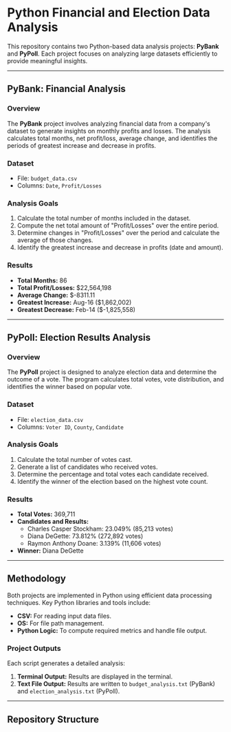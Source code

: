 # Python Financial and Election Data Analysis

This repository contains two Python-based data analysis projects: **PyBank** and **PyPoll**. Each project focuses on analyzing large datasets efficiently to provide meaningful insights.

---

## PyBank: Financial Analysis
### Overview
The **PyBank** project involves analyzing financial data from a company's dataset to generate insights on monthly profits and losses. The analysis calculates total months, net profit/loss, average change, and identifies the periods of greatest increase and decrease in profits.

### Dataset
- File: `budget_data.csv`
- Columns: `Date`, `Profit/Losses`

### Analysis Goals
1. Calculate the total number of months included in the dataset.
2. Compute the net total amount of "Profit/Losses" over the entire period.
3. Determine changes in "Profit/Losses" over the period and calculate the average of those changes.
4. Identify the greatest increase and decrease in profits (date and amount).

### Results
- **Total Months:** 86
- **Total Profit/Losses:** $22,564,198
- **Average Change:** $-8311.11
- **Greatest Increase:** Aug-16 ($1,862,002)
- **Greatest Decrease:** Feb-14 ($-1,825,558)

---

## PyPoll: Election Results Analysis
### Overview
The **PyPoll** project is designed to analyze election data and determine the outcome of a vote. The program calculates total votes, vote distribution, and identifies the winner based on popular vote.

### Dataset
- File: `election_data.csv`
- Columns: `Voter ID`, `County`, `Candidate`

### Analysis Goals
1. Calculate the total number of votes cast.
2. Generate a list of candidates who received votes.
3. Determine the percentage and total votes each candidate received.
4. Identify the winner of the election based on the highest vote count.

### Results
- **Total Votes:** 369,711
- **Candidates and Results:**
  - Charles Casper Stockham: 23.049% (85,213 votes)
  - Diana DeGette: 73.812% (272,892 votes)
  - Raymon Anthony Doane: 3.139% (11,606 votes)
- **Winner:** Diana DeGette

---

## Methodology
Both projects are implemented in Python using efficient data processing techniques. Key Python libraries and tools include:
- **CSV:** For reading input data files.
- **OS:** For file path management.
- **Python Logic:** To compute required metrics and handle file output.

### Project Outputs
Each script generates a detailed analysis:
1. **Terminal Output:** Results are displayed in the terminal.
2. **Text File Output:** Results are written to `budget_analysis.txt` (PyBank) and `election_analysis.txt` (PyPoll).

---

## Repository Structure

